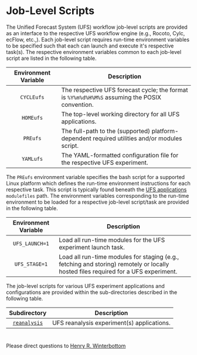# Job-Level Scripts

The Unified Forecast System (UFS) workflow job-level scripts are
provided as an interface to the respective UFS workflow engine (e.g.,
Rocoto, Cylc, ecFlow, etc.,). Each job-level script requires run-time
environment variables to be specified such that each can launch and
execute it's respective task(s). The respective environment variables
common to each job-level script are listed in the following table.

<div align="center">

| Environment Variable | Description |
| :-------------: | :-------------: |
| `CYCLEufs` | <div align="left">The respective UFS forecast cycle; the format is `%Y%m%d%H%M%S` assuming the POSIX convention.</div> |
| `HOMEufs` | <div align="left">The top-level working directory for all UFS applications.</div> |
| `PREufs` | <div align="left">The full-path to the (supported) platform-dependent required utilities and/or modules script.</div> |
| `YAMLufs` | <div align="left">The YAML-formatted configuration file for the respective UFS experiment.</div> | 

</div>

The `PREufs` environment variable specifies the bash script for a
supported Linux platform which defines the run-time environment
instructions for each respective task. This script is typically found
beneath the [UFS applications](https://github.com/HenryWinterbottom-NOAA/ufs_apps) `modulefiles` path. The environment variables
corresponding to the run-time environment to be loaded for a
respective job-level script/task are provided in the following table.

<div align="center">

| Environment Variable | Description |
| :-------------: | :-------------: |
| `UFS_LAUNCH=1`| <div align="left">Load all run-time modules for the UFS experiment launch task. </div> | 
| `UFS_STAGE=1` | <div align="left">Load all run-time modules for staging (e.g., fetching and storing) remotely or locally hosted files required for a UFS experiment. </div> | 

</div>

The job-level scripts for various UFS experiment applications and
configurations are provided within the sub-directories described in
the following table.

<div align="center">

| Subdirectory | Description |
| :-------------: | :-------------: |
| [`reanalysis`](https://github.com/HenryWinterbottom-NOAA/ufs_apps/jobs/ufs/reanalysis) | <div align="left">UFS reanalysis experiment(s) applications. </div> |

</div>

#

Please direct questions to [Henry
R. Winterbottom](mailto:henry.winterbottom@noaa.gov?subject=[UFS-Applications])

